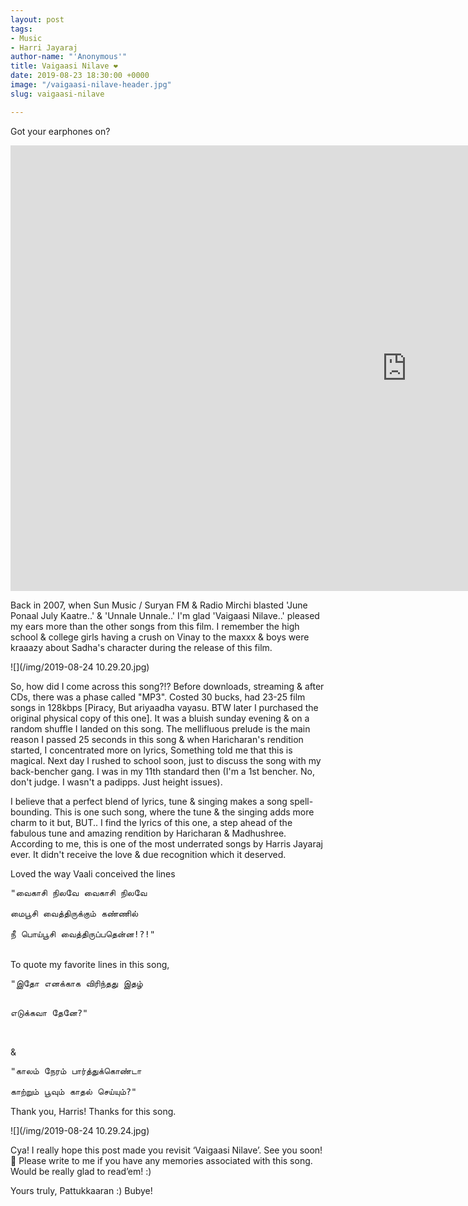 ```yaml
---
layout: post
tags:
- Music
- Harri Jayaraj
author-name: "'Anonymous'"
title: Vaigaasi Nilave ❤️
date: 2019-08-23 18:30:00 +0000
image: "/vaigaasi-nilave-header.jpg"
slug: vaigaasi-nilave

---
```

Got your earphones on?

<iframe width="1268" height="713" src="https://www.youtube.com/embed/Qly5zbk70YQ" frameborder="0" allow="accelerometer; autoplay; encrypted-media; gyroscope; picture-in-picture" allowfullscreen></iframe>

Back in 2007, when Sun Music / Suryan FM & Radio Mirchi blasted 'June Ponaal July Kaatre..' & 'Unnale Unnale..' I'm glad 'Vaigaasi Nilave..' pleased my ears more than the other songs from this film. I remember the high school & college girls having a crush on Vinay to the maxxx & boys were kraaazy about Sadha's character during the release of this film.

![](/img/2019-08-24 10.29.20.jpg)

So, how did I come across this song?!? Before downloads, streaming & after CDs, there was a phase called "MP3". Costed 30 bucks, had 23-25 film songs in 128kbps \[Piracy, But ariyaadha vayasu. BTW later I purchased the original physical copy of this one\]. It was a bluish sunday evening & on a random shuffle I landed on this song. The mellifluous prelude is the main reason I passed 25 seconds in this song & when Haricharan's rendition started, I concentrated more on lyrics, Something told me that this is magical. Next day I rushed to school soon, just to discuss the song with my back-bencher gang. I was in my 11th standard then (I'm a 1st bencher. No, don't judge. I wasn't a padipps. Just height issues).

I believe that a perfect blend of lyrics, tune & singing makes a song spell-bounding. This is one such song, where the tune & the singing adds more charm to it but, BUT.. I find the lyrics of this one, a step ahead of the fabulous tune and amazing rendition by Haricharan & Madhushree. According to me, this is one of the most underrated songs by Harris Jayaraj ever. It didn't receive the love & due recognition which it deserved.

Loved the way Vaali conceived the lines
<pre>
"வைகாசி நிலவே வைகாசி நிலவே

மைபூசி வைத்திருக்கும் கண்ணில்

நீ பொய்பூசி வைத்திருப்பதென்ன!?!"
</pre>
<br>
To quote my favorite lines in this song,
<pre>
"இதோ எனக்காக விரிந்தது இதழ்

எடுக்கவா தேனே?"
</pre>
<br>
&
<pre>
"காலம் நேரம் பார்த்துக்கொண்டா

காற்றும் பூவும் காதல் செய்யும்?"
</pre>
Thank you, Harris! Thanks for this song.

![](/img/2019-08-24 10.29.24.jpg)

Cya! I really hope this post made you revisit ‘Vaigaasi Nilave’. See you soon! 🙂 Please write to me if you have any memories associated with this song. Would be really glad to read’em! :)

Yours truly, Pattukkaaran :) Bubye!